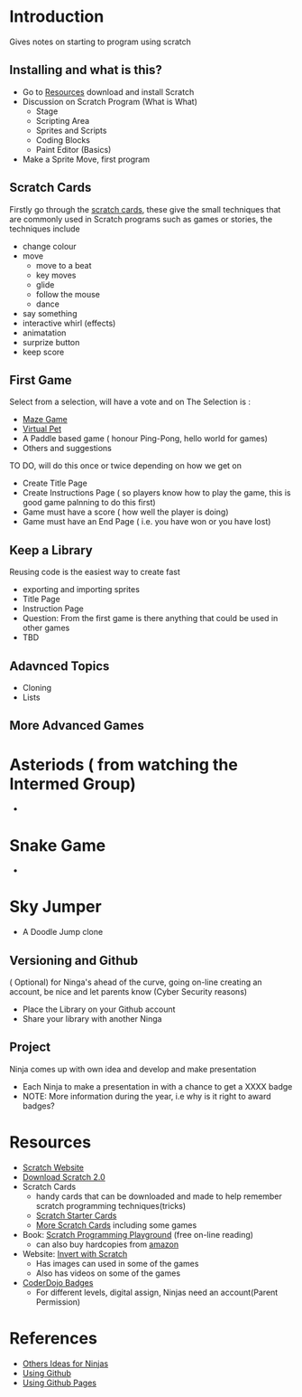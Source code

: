 # Introduction
Gives notes on starting to program using scratch

## Installing and what is this?
* Go to [Resources](#resources) download and install Scratch
* Discussion on Scratch Program (What is What)
  + Stage
  + Scripting Area
  + Sprites and Scripts
  + Coding Blocks
  + Paint Editor (Basics)
* Make a Sprite Move, first program

## Scratch Cards
Firstly go through the [scratch cards](#scratch_cards), these give the small techniques that are commonly used in Scratch programs such as games or stories, the techniques include
 * change colour
 * move
    + move to a beat
    + key moves
    + glide
    + follow the mouse
    + dance
 * say something
 * interactive whirl (effects)
 * animatation
 * surprize button
 * keep score

## First Game
Select from a selection, will have a vote and on
The Selection is :
* [Maze Game](https://inventwithscratch.com/book/chapter3.html)
* [Virtual Pet]()
* A Paddle based game ( honour Ping-Pong, hello world for games)
* Others and suggestions

TO DO, will do this once or twice depending on how we get on
* Create Title Page
* Create Instructions Page ( so players know how to play the game, this is good game palnning to do this first)
* Game must have a score ( how well the player is doing)
* Game must have an End Page ( i.e. you have won or you have lost)

## Keep a Library
Reusing code is the easiest way to create fast
* exporting and importing sprites
* Title Page
* Instruction Page
* Question: From the first game is there anything that could be used in other games
* TBD

##  Adavnced Topics

* Cloning
* Lists

## More Advanced Games


# Asteriods ( from watching the Intermed Group)
 *
# Snake Game
 * 
# Sky Jumper 
 * A Doodle Jump clone

## Versioning and Github
 ( Optional) for  Ninga's ahead of the curve, going on-line creating an account, be nice and let parents know (Cyber Security reasons)
* Place the Library on your Github account
* Share your library with another Ninga
## Project
Ninja comes up with own idea and develop and make presentation
* Each Ninja to make a presentation in with a chance to get a XXXX badge
* NOTE: More information during the year, i.e why is it right to award badges?



# Resources
* [Scratch Website](https://scratch.mit.edu/)
* [Download Scratch 2.0](https://scratch.mit.edu/download)
* <a name="scratch_cards"> Scratch Cards <a>
  + handy cards that can be downloaded and made to help remember scratch programming techniques(tricks)
  + [Scratch Starter Cards](https://resources.scratch.mit.edu/www/cards/en/Scratch2Cards.pdf)
  + [More Scratch Cards](https://scratch.mit.edu/info/cards/) including some games
* Book: [Scratch Programming Playground](https://inventwithscratch.com/book/) (free on-line reading)
  + can also buy hardcopies from [amazon](https://www.amazon.com/gp/product/1593277628/ref=as_li_qf_sp_asin_il_tl?ie=UTF8&tag=playwithpyth-20&camp=1789&creative=9325&linkCode=as2&creativeASIN=1593277628&linkId=03f6be89a91b87b81bc6eeb6b3c73eaf)
* Website: [Invert with Scratch](https://inventwithscratch.com/)
  + Has images can used in some of the games
  + Also has videos on some of the games
* [CoderDojo Badges](https://zen.coderdojo.com/badges)
  + For different levels, digital assign, Ninjas need an account(Parent Permission)


# References
* [Others Ideas for Ninjas](./docs/others_for_ninjas.html)
* [Using Github](https://guides.github.com/)
* [Using Github Pages](./docs/using_github_pages.html)
